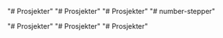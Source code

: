 
"# Prosjekter" 
"# Prosjekter" 
"# Prosjekter" 
"# number-stepper" 

"# Prosjekter" 
"# Prosjekter" 
"# Prosjekter" 

